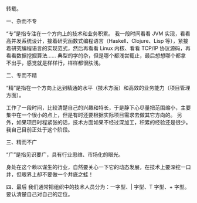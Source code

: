 转载。

一、杂而不专

“专”是指专注在一个方向上的技术和业务积累。
我一段时间看看 JVM 实现，看看高并发系统设计，接着研究函数式编程语言（Haskell、Clojure、Lisp 等），紧接着研究编程语言的实现范式，然后再看看 Linux 内核、看看 TCP/IP 协议源码，再看看数据挖掘算法……
典型的学的杂，但是哪个都浅尝辄止，最后想想哪个都拿不出手，感觉就是样样行，样样都很肤浅。

二、专而不精

“精”是指在一个方向上达到精通的水平（技术方面）和高效的业务能力（项目管理方面）。

工作了一段时间，比较清楚自己的兴趣和特长，于是静下心尽量把范围缩小，主要集中在一个很小的点上，但是有时还要根据实际项目需求去做其它方向的。
另外，如果项目时程紧张的话，技术方面如果不经过深加工，积累的经验还是很少。
我自己目前正处于这个阶段。

三、精而不广

“广”是指见识要广，具有行业思维、市场化的眼光。

身处在这个赖以谋生的行业，自然要关心一下它的动态发展，在技术上要深挖一口井，但眼界上却不要做一个井底之蛙！


四、最后
我们通常把组织中的技术人员分为：一字型、| 字型、T 字型、+ 字型。
要认清楚自己对自己的定位。
